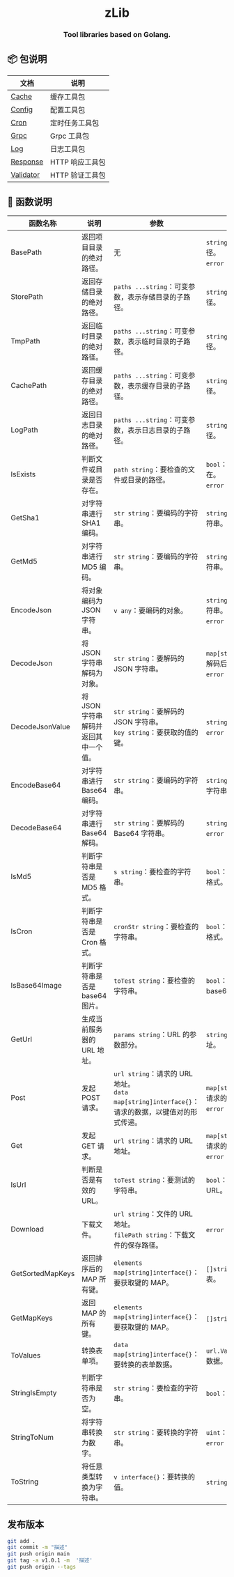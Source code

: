 <h1 align="center">
  zLib
</h1>
<h3 align="center">
  Tool libraries based on Golang.
</h3>

## 📦 包说明

| 文档                             | 说明         |
|--------------------------------|------------|
| [Cache](docs/cache.md)         | 缓存工具包      |
| [Config](docs/config.md)       | 配置工具包      |
| [Cron](docs/cron.md)           | 定时任务工具包    |
| [Grpc](docs/grpc.md)           | Grpc 工具包   |
| [Log](docs/log.md)             | 日志工具包      |
| [Response](docs/response.md)   | HTTP 响应工具包 |
| [Validator](docs/validator.md) | HTTP 验证工具包 |

## 🚀 函数说明

| 函数名称             | 说明                    | 参数                                                                         | 返回值                                                   |
|------------------|-----------------------|----------------------------------------------------------------------------|-------------------------------------------------------|
| BasePath         | 返回项目目录的绝对路径。          | 无                                                                          | `string`：项目目录的绝对路径。<br>`error`：可能出现的错误。               |
| StorePath        | 返回存储目录的绝对路径。          | `paths ...string`：可变参数，表示存储目录的子路径。                                         | `string`：存储目录的绝对路径。                                   |
| TmpPath          | 返回临时目录的绝对路径。          | `paths ...string`：可变参数，表示临时目录的子路径。                                         | `string`：临时目录的绝对路径。                                   |
| CachePath        | 返回缓存目录的绝对路径。          | `paths ...string`：可变参数，表示缓存目录的子路径。                                         | `string`：缓存目录的绝对路径。                                   |
| LogPath          | 返回日志目录的绝对路径。          | `paths ...string`：可变参数，表示日志目录的子路径。                                         | `string`：日志目录的绝对路径。                                   |
| IsExists         | 判断文件或目录是否存在。          | `path string`：要检查的文件或目录的路径。                                                | `bool`：文件或目录是否存在。<br>`error`：可能出现的错误。                 |
| GetSha1          | 对字符串进行 SHA1 编码。       | `str string`：要编码的字符串。                                                      | `string`：SHA1 编码后的字符串。                                |
| GetMd5           | 对字符串进行 MD5 编码。        | `str string`：要编码的字符串。                                                      | `string`：MD5 编码后的字符串。                                 |
| EncodeJson       | 将对象编码为 JSON 字符串。      | `v any`：要编码的对象。                                                            | `string`：JSON 编码后的字符串。<br>`error`：可能出现的错误。            |
| DecodeJson       | 将 JSON 字符串解码为对象。      | `str string`：要解码的 JSON 字符串。                                                | `map[string]interface{}`：解码后的对象。<br>`error`：可能出现的错误。  |
| DecodeJsonValue  | 将 JSON 字符串解码并返回其中一个值。 | `str string`：要解码的 JSON 字符串。<br>`key string`：要获取的值的键。                       | `string`：解码后的值。<br>`error`：可能出现的错误。                   |
| EncodeBase64     | 对字符串进行 Base64 编码。     | `str string`：要编码的字符串。                                                      | `string`：Base64 编码后的字符串。                              |
| DecodeBase64     | 对字符串进行 Base64 解码。     | `str string`：要解码的 Base64 字符串。                                              | `string`：解码后的字符串。<br>`error`：可能出现的错误。                 |
| IsMd5            | 判断字符串是否是 MD5 格式。      | `s string`：要检查的字符串。                                                        | `bool`：字符串是否是 MD5 格式。                                 |
| IsCron           | 判断字符串是否是 Cron 格式。     | `cronStr string`：要检查的字符串。                                                  | `bool`：字符串是否是 Cron 格式。                                |
| IsBase64Image    | 判断字符串是否是 base64 图片。   | `toTest string`：要检查的字符串。                                                   | `bool`：字符串是否是 base64 图片。                              |
| GetUrl           | 生成当前服务器的 URL 地址。      | `params string`：URL 的参数部分。                                                 | `string`：生成的 URL 地址。                                  |
| Post             | 发起 POST 请求。           | `url string`：请求的 URL 地址。<br>`data map[string]interface{}`：请求的数据，以键值对的形式传递。 | `map[string]interface{}`：请求的响应数据。<br>`error`：可能出现的错误。 |
| Get              | 发起 GET 请求。            | `url string`：请求的 URL 地址。                                                   | `map[string]interface{}`：请求的响应数据。<br>`error`：可能出现的错误。 |
| IsUrl            | 判断是否是有效的 URL。         | `toTest string`：要测试的字符串。                                                   | `bool`：字符串是否是有效的 URL。                                 |
| Download         | 下载文件。                 | `url string`：文件的 URL 地址。<br>`filePath string`：下载文件的保存路径。                   | `error`：可能出现的错误。                                      |
| GetSortedMapKeys | 返回排序后的 MAP 所有键。       | `elements map[string]interface{}`：要获取键的 MAP。                               | `[]string`：排序后的键列表。                                   |
| GetMapKeys       | 返回 MAP 的所有键。          | `elements map[string]interface{}`：要获取键的 MAP。                               | `[]string`：键列表。                                       |
| ToValues         | 转换表单项。                | `data map[string]interface{}`：要转换的表单数据。                                    | `url.Values`：转换后的表单数据。                                |
| StringIsEmpty    | 判断字符串是否为空。            | `str string`：要检查的字符串。                                                      | `bool`：字符串是否为空。                                       |
| StringToNum      | 将字符串转换为数字。            | `str string`：要转换的字符串。                                                      | `uint`：转换后的数字。<br>`error`：可能出现的错误。                    |
| ToString         | 将任意类型转换为字符串。          | `v interface{}`：要转换的值。                                                     | `string`：转换后的字符串。                                     |

## 发布版本
```bash
git add .
git commit -m "描述"
git push origin main
git tag -a v1.0.1 -m  '描述'
git push origin --tags
```

